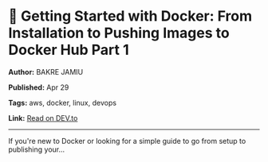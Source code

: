 # 🚀 Getting Started with Docker: From Installation to Pushing Images to Docker Hub Part 1

**Author:** BAKRE JAMIU

**Published:** Apr 29

**Tags:** aws, docker, linux, devops

**Link:** [Read on DEV.to](https://dev.to/jamiu_cloud/getting-started-with-docker-from-installation-to-pushing-images-to-docker-hub-4of6)

---

If you're new to Docker or looking for a simple guide to go from setup to publishing your...